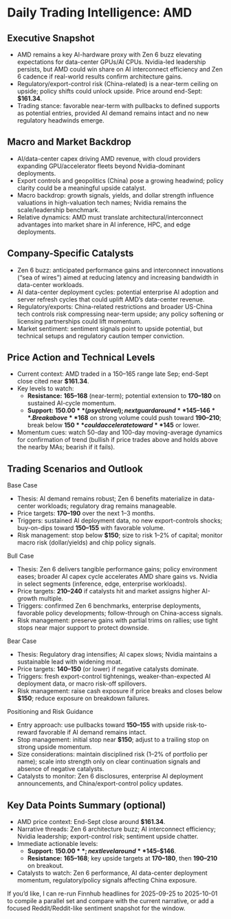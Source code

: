 # Daily Trading Intelligence: AMD

## Executive Snapshot
- AMD remains a key AI-hardware proxy with Zen 6 buzz elevating expectations for data-center GPUs/AI CPUs. Nvidia-led leadership persists, but AMD could win share on AI interconnect efficiency and Zen 6 cadence if real-world results confirm architecture gains.
- Regulatory/export-control risk (China-related) is a near-term ceiling on upside; policy shifts could unlock upside. Price around end-Sept: **$161.34**.
- Trading stance: favorable near-term with pullbacks to defined supports as potential entries, provided AI demand remains intact and no new regulatory headwinds emerge.

## Macro and Market Backdrop
- AI/data-center capex driving AMD revenue, with cloud providers expanding GPU/accelerator fleets beyond Nvidia-dominant deployments.
- Export controls and geopolitics (China) pose a growing headwind; policy clarity could be a meaningful upside catalyst.
- Macro backdrop: growth signals, yields, and dollar strength influence valuations in high-valuation tech names; Nvidia remains the scale/leadership benchmark.
- Relative dynamics: AMD must translate architectural/interconnect advantages into market share in AI inference, HPC, and edge deployments.

## Company-Specific Catalysts
- Zen 6 buzz: anticipated performance gains and interconnect innovations (“sea of wires”) aimed at reducing latency and increasing bandwidth in data-center workloads.
- AI data-center deployment cycles: potential enterprise AI adoption and server refresh cycles that could uplift AMD’s data-center revenue.
- Regulatory/exports: China-related restrictions and broader US-China tech controls risk compressing near-term upside; any policy softening or licensing partnerships could lift momentum.
- Market sentiment: sentiment signals point to upside potential, but technical setups and regulatory caution temper conviction.

## Price Action and Technical Levels
- Current context: AMD traded in a 150–165 range late Sep; end-Sept close cited near **$161.34**.
- Key levels to watch:
  - **Resistance:** **$165–$168** (near-term); potential extension to **$170–$180** on sustained AI-cycle momentum.
  - **Support:** **$150.00** (psych level); next guard around **$145–$146**.
  Break above **$168** on strong volume could push toward **$190–$210**; break below **$150** could accelerate toward **$145** or lower.
- Momentum cues: watch 50-day and 100-day moving-average dynamics for confirmation of trend (bullish if price trades above and holds above the nearby MAs; bearish if it fails).

## Trading Scenarios and Outlook

Base Case
- Thesis: AI demand remains robust; Zen 6 benefits materialize in data-center workloads; regulatory drag remains manageable.
- Price targets: **$170–$190** over the next 1–3 months.
- Triggers: sustained AI deployment data, no new export-controls shocks; buy-on-dips toward **$150–$155** with favorable volume.
- Risk management: stop below **$150**; size to risk 1–2% of capital; monitor macro risk (dollar/yields) and chip policy signals.

Bull Case
- Thesis: Zen 6 delivers tangible performance gains; policy environment eases; broader AI capex cycle accelerates AMD share gains vs. Nvidia in select segments (inference, edge, enterprise workloads).
- Price targets: **$210–$240** if catalysts hit and market assigns higher AI-growth multiple.
- Triggers: confirmed Zen 6 benchmarks, enterprise deployments, favorable policy developments; follow-through on China-access signals.
- Risk management: preserve gains with partial trims on rallies; use tight stops near major support to protect downside.

Bear Case
- Thesis: Regulatory drag intensifies; AI capex slows; Nvidia maintains a sustainable lead with widening moat.
- Price targets: **$140–$150** (or lower) if negative catalysts dominate.
- Triggers: fresh export-control tightenings, weaker-than-expected AI deployment data, or macro risk-off spillovers.
- Risk management: raise cash exposure if price breaks and closes below **$150**; reduce exposure on breakdown failures.

Positioning and Risk Guidance
- Entry approach: use pullbacks toward **$150–$155** with upside risk-to-reward favorable if AI demand remains intact.
- Stop management: initial stop near **$150**; adjust to a trailing stop on strong upside momentum.
- Size considerations: maintain disciplined risk (1–2% of portfolio per name); scale into strength only on clear continuation signals and absence of negative catalysts.
- Catalysts to monitor: Zen 6 disclosures, enterprise AI deployment announcements, and China/export-control policy updates.

## Key Data Points Summary (optional)

- AMD price context: End-Sept close around **$161.34**.
- Narrative threads: Zen 6 architecture buzz; AI interconnect efficiency; Nvidia leadership; export-control risk; sentiment upside chatter.
- Immediate actionable levels:
  - **Support:** **$150.00**; next level around **$145–$146**.
  - **Resistance:** **$165–$168**; key upside targets at **$170–$180**, then **$190–$210** on breakout.
- Catalysts to watch: Zen 6 performance, AI data-center deployment momentum, regulatory/policy signals affecting China exposure.

If you’d like, I can re-run Finnhub headlines for 2025-09-25 to 2025-10-01 to compile a parallel set and compare with the current narrative, or add a focused Reddit/Reddit-like sentiment snapshot for the window.